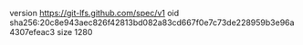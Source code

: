 version https://git-lfs.github.com/spec/v1
oid sha256:20c8e943aec826f42813bd082a83cd667f0e7c73de228959b3e96a4307efeac3
size 1280
